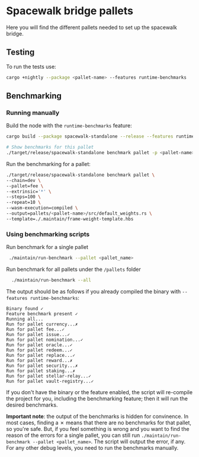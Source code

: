 # Spacewalk bridge pallets

Here you will find the different pallets needed to set up the spacewalk bridge.

## Testing

To run the tests use:

```bash
cargo +nightly --package <pallet-name> --features runtime-benchmarks
```


## Benchmarking

### Running manually

Build the node with the `runtime-benchmarks` feature:

```bash
cargo build --package spacewalk-standalone --release --features runtime-benchmarks
```

```bash
# Show benchmarks for this pallet
./target/release/spacewalk-standalone benchmark pallet -p <pallet-name> -e '*' --list
```

Run the benchmarking for a pallet:

```bash
./target/release/spacewalk-standalone benchmark pallet \
--chain=dev \
--pallet=fee \
--extrinsic='*' \
--steps=100 \
--repeat=10 \
--wasm-execution=compiled \
--output=pallets/<pallet-name>/src/default_weights.rs \
--template=./.maintain/frame-weight-template.hbs
```

### Using benchmarking scripts
Run benchmark for a single pallet

```bash
 ./maintain/run-benchmark --pallet <pallet_name>
 ```

Run benchmark for all pallets under the `/pallets` folder

```bash
  ./maintain/run-benchmark --all
```

The output should be as follows if you already compiled the binary with `--features runtime-benchmarks`:

```
Binary found ✓
Feature benchmark present ✓
Running all...
Run for pallet currency...✗
Run for pallet fee...✓
Run for pallet issue...✓
Run for pallet nomination...✓
Run for pallet oracle...✓
Run for pallet redeem...✓
Run for pallet replace...✓
Run for pallet reward...✗
Run for pallet security...✗
Run for pallet staking...✗
Run for pallet stellar-relay...✓
Run for pallet vault-registry...✓
```

If you don't have the binary or the feature enabled, the script will re-compile the project for you, including the benchmarking feature; then it will run the desired benchmarks.

**Important note**: the output of the benchmarks is hidden for convinence. In most cases, finding a ✗ means that there are no benchmarks for that pallet, so you're safe. But, if you feel something is wrong and you want to find the reason of the errors for a single pallet, you can still run `./maintain/run-benchmark --pallet <pallet_name>`. The script will output the error, if any. For any other debug levels, you need to run the benchmarks manually.
